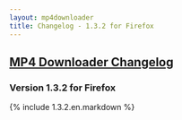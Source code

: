 ```yaml
---
layout: mp4downloader
title: Changelog - 1.3.2 for Firefox
---
```

## [MP4 Downloader Changelog](/mp4downloader/changelog/)

### Version 1.3.2 for Firefox

{% include 1.3.2.en.markdown %}
